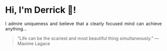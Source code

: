 # Hi, I'm Derrick 👋!
<p align="justify">I admire uniqueness and believe that a clearly focused mind can achieve anything...</p> 
<!-- #quote-start -->
<blockquote>&ldquo;Life can be the scariest and most beautiful thing simultaneously.&rdquo; &mdash; <footer>Maxime Lagace</footer></blockquote>
<!-- #quote-end -->
